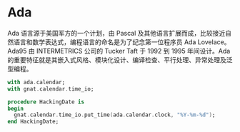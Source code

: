 # Ada

Ada 语言源于美国军方的一个计划，由 Pascal 及其他语言扩展而成，比较接近自然语言和数学表达式，编程语言的命名是为了纪念第一位程序员 Ada Lovelace。Ada95 由 INTERMETRICS 公司的 Tucker Taft 于 1992 到 1995 年间设计。Ada 的重要特征就是其嵌入式风格、模块化设计、编译检查、平行处理、异常处理及泛型编程。

```ada
with ada.calendar;
with gnat.calendar.time_io;

procedure HackingDate is
begin
  gnat.calendar.time_io.put_time(ada.calendar.clock, "%Y-%m-%d");
end HackingDate;
```
